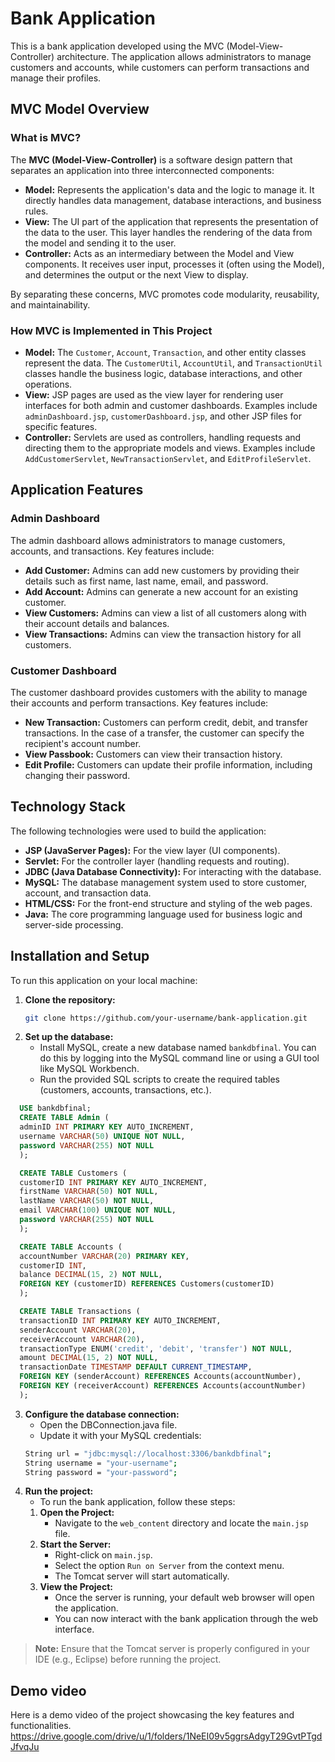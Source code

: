 # Bank Application

This is a bank application developed using the MVC (Model-View-Controller) architecture. The application allows administrators to manage customers and accounts, while customers can perform transactions and manage their profiles.

## MVC Model Overview

### What is MVC?

The **MVC (Model-View-Controller)** is a software design pattern that separates an application into three interconnected components:

- **Model:** Represents the application's data and the logic to manage it. It directly handles data management, database interactions, and business rules.
- **View:** The UI part of the application that represents the presentation of the data to the user. This layer handles the rendering of the data from the model and sending it to the user.
- **Controller:** Acts as an intermediary between the Model and View components. It receives user input, processes it (often using the Model), and determines the output or the next View to display.

By separating these concerns, MVC promotes code modularity, reusability, and maintainability.

### How MVC is Implemented in This Project

- **Model:** The `Customer`, `Account`, `Transaction`, and other entity classes represent the data. The `CustomerUtil`, `AccountUtil`, and `TransactionUtil` classes handle the business logic, database interactions, and other operations.
- **View:** JSP pages are used as the view layer for rendering user interfaces for both admin and customer dashboards. Examples include `adminDashboard.jsp`, `customerDashboard.jsp`, and other JSP files for specific features.
- **Controller:** Servlets are used as controllers, handling requests and directing them to the appropriate models and views. Examples include `AddCustomerServlet`, `NewTransactionServlet`, and `EditProfileServlet`.

## Application Features

### Admin Dashboard

The admin dashboard allows administrators to manage customers, accounts, and transactions. Key features include:

- **Add Customer:** Admins can add new customers by providing their details such as first name, last name, email, and password.
- **Add Account:** Admins can generate a new account for an existing customer.
- **View Customers:** Admins can view a list of all customers along with their account details and balances.
- **View Transactions:** Admins can view the transaction history for all customers.

### Customer Dashboard

The customer dashboard provides customers with the ability to manage their accounts and perform transactions. Key features include:

- **New Transaction:** Customers can perform credit, debit, and transfer transactions. In the case of a transfer, the customer can specify the recipient's account number.
- **View Passbook:** Customers can view their transaction history.
- **Edit Profile:** Customers can update their profile information, including changing their password.

## Technology Stack

The following technologies were used to build the application:

- **JSP (JavaServer Pages):** For the view layer (UI components).
- **Servlet:** For the controller layer (handling requests and routing).
- **JDBC (Java Database Connectivity):** For interacting with the database.
- **MySQL:** The database management system used to store customer, account, and transaction data.
- **HTML/CSS:** For the front-end structure and styling of the web pages.
- **Java:** The core programming language used for business logic and server-side processing.

## Installation and Setup

To run this application on your local machine:

1. **Clone the repository:**
   ```bash
   git clone https://github.com/your-username/bank-application.git
2. **Set up the database:**
   - Install MySQL, create a new database named `bankdbfinal`. You can do this by logging into the MySQL command line or using a GUI tool like MySQL Workbench.
   - Run the provided SQL scripts to create the required tables (customers, accounts, transactions, etc.).
  ```sql
    USE bankdbfinal;
    CREATE TABLE Admin (
    adminID INT PRIMARY KEY AUTO_INCREMENT,
    username VARCHAR(50) UNIQUE NOT NULL,
    password VARCHAR(255) NOT NULL
    );

    CREATE TABLE Customers (
    customerID INT PRIMARY KEY AUTO_INCREMENT,
    firstName VARCHAR(50) NOT NULL,
    lastName VARCHAR(50) NOT NULL,
    email VARCHAR(100) UNIQUE NOT NULL,
    password VARCHAR(255) NOT NULL
    );

    CREATE TABLE Accounts (
    accountNumber VARCHAR(20) PRIMARY KEY,
    customerID INT,
    balance DECIMAL(15, 2) NOT NULL,
    FOREIGN KEY (customerID) REFERENCES Customers(customerID)
    );

    CREATE TABLE Transactions (
    transactionID INT PRIMARY KEY AUTO_INCREMENT,
    senderAccount VARCHAR(20),
    receiverAccount VARCHAR(20),
    transactionType ENUM('credit', 'debit', 'transfer') NOT NULL,
    amount DECIMAL(15, 2) NOT NULL,
    transactionDate TIMESTAMP DEFAULT CURRENT_TIMESTAMP,
    FOREIGN KEY (senderAccount) REFERENCES Accounts(accountNumber),
    FOREIGN KEY (receiverAccount) REFERENCES Accounts(accountNumber)
    );
```

3. **Configure the database connection:**
   - Open the DBConnection.java file.
   - Update it with your MySQL credentials:
   ```bash
   String url = "jdbc:mysql://localhost:3306/bankdbfinal";
   String username = "your-username";
   String password = "your-password";

4. **Run the project:**
   - To run the bank application, follow these steps:
   1. **Open the Project:**
      - Navigate to the `web_content` directory and locate the `main.jsp` file.
   2. **Start the Server:**
      - Right-click on `main.jsp`.
      - Select the option `Run on Server` from the context menu.
      - The Tomcat server will start automatically.
    3. **View the Project:**
       - Once the server is running, your default web browser will open the application.
       - You can now interact with the bank application through the web interface.

> **Note:** Ensure that the Tomcat server is properly configured in your IDE (e.g., Eclipse) before running the project.
     
## Demo video
Here is a demo video of the project showcasing the key features and functionalities.
https://drive.google.com/drive/u/1/folders/1NeEI09v5ggrsAdgyT29GvtPTgdJfvqJu


